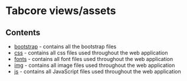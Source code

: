 # Tabcore views/assets

## Contents

- [bootstrap](https://github.com/ccapdev1920T2/s11g5/blob/master/views/assets/bootstrap) - contains all the bootstrap files
- [css](https://github.com/ccapdev1920T2/s11g5/blob/master/views/assets/css) - contains all css files used throughout the web application
- [fonts](https://github.com/ccapdev1920T2/s11g5/blob/master/views/assets/fonts) - contains all font files used throughout the web application
- [img](https://github.com/ccapdev1920T2/s11g5/blob/master/views/assets/img) - contains all image files used throughout the web application
- [js](https://github.com/ccapdev1920T2/s11g5/blob/master/views/assets/js) - contains all JavaScript files used throughout the web application
